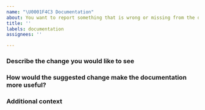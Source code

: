 ```yaml
---
name: "\U0001F4C3 Documentation"
about: You want to report something that is wrong or missing from the documentation
title: ''
labels: documentation
assignees: ''

---
```


### Describe the change you would like to see
<!-- A clear and concise description of the bug or documentation you feel is missing.
For example: The Technical Reference does not include information about the FormBuilderFilterChip widget. -->

### How would the suggested change make the documentation more useful?
<!-- Provide context for how the requested change would make the docs easier to use and improve your ability to develop successful applications with this packages.
For example: It's hard to know a method exists or understand its use when you have to search through the code base to learn about it. Properly documenting it in the Technical Reference makes it easier for me to know what the flutter_fom_builder is (and is not capable of).  -->

### Additional context
<!-- Add any other context about your feedback here. 
For example: I am reading the docs directly from GitHub, so it's harder for me to find information on a particular method if it's not included in the documentation. -->
